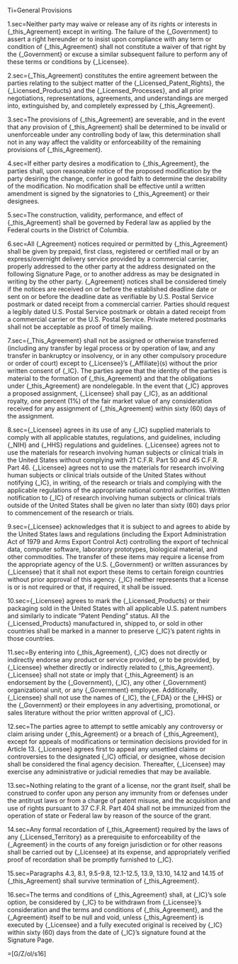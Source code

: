 Ti=General Provisions

1.sec=Neither party may waive or release any of its rights or interests in {_this_Agreement} except in writing.  The failure of the {_Government} to assert a right hereunder or to insist upon compliance with any term or condition of {_this_Agreement} shall not constitute a waiver of that right by the {_Government} or excuse a similar subsequent failure to perform any of these terms or conditions by {_Licensee}.

2.sec={_This_Agreement} constitutes the entire agreement between the parties relating to the subject matter of the {_Licensed_Patent_Rights}, the {_Licensed_Products} and the {_Licensed_Processes}, and all prior negotiations, representations, agreements, and understandings are merged into, extinguished by, and completely expressed by {_this_Agreement}.

3.sec=The provisions of {_this_Agreement} are severable, and in the event that any provision of {_this_Agreement} shall be determined to be invalid or unenforceable under any controlling body of law, this determination shall not in any way affect the validity or enforceability of the remaining provisions of {_this_Agreement}.

4.sec=If either party desires a modification to {_this_Agreement}, the parties shall, upon reasonable notice of the proposed modification by the party desiring the change, confer in good faith to determine the desirability of the modification.  No modification shall be effective until a written amendment is signed by the signatories to {_this_Agreement} or their designees.

5.sec=The construction, validity, performance, and effect of {_this_Agreement} shall be governed by Federal law as applied by the Federal courts in the District of Columbia.

6.sec=All {_Agreement} notices required or permitted by {_this_Agreement} shall be given by prepaid, first class, registered or certified mail or by an express/overnight delivery service provided by a commercial carrier, properly addressed to the other party at the address designated on the following Signature Page, or to another address as may be designated in writing by the other party. {_Agreement} notices shall be considered timely if the notices are received on or before the established deadline date or sent on or before the deadline date as verifiable by U.S. Postal Service postmark or dated receipt from a commercial carrier.  Parties should request a legibly dated U.S. Postal Service postmark or obtain a dated receipt from a commercial carrier or the U.S. Postal Service.  Private metered postmarks shall not be acceptable as proof of timely mailing.

7.sec={_This_Agreement} shall not be assigned or otherwise transferred (including any transfer by legal process or by operation of law, and any transfer in bankruptcy or insolvency, or in any other compulsory procedure or order of court) except to {_Licensee}’s {_Affiliate}(s) without the prior written consent of {_IC}.  The parties agree that the identity of the parties is material to the formation of {_this_Agreement} and that the obligations under {_this_Agreement} are nondelegable.  In the event that {_IC} approves a proposed assignment, {_Licensee} shall pay {_IC}, as an additional royalty, one percent (1%) of the fair market value of any consideration received for any assignment of {_this_Agreement} within sixty (60) days of the assignment.

8.sec={_Licensee} agrees in its use of any {_IC} supplied materials to comply with all applicable statutes, regulations, and guidelines, including {_NIH} and {_HHS} regulations and guidelines.  {_Licensee} agrees not to use the materials for research involving human subjects or clinical trials in the United States without complying with 21 C.F.R. Part 50 and 45 C.F.R. Part 46.  {_Licensee} agrees not to use the materials for research involving human subjects or clinical trials outside of the United States without notifying {_IC}, in writing, of the research or trials and complying with the applicable regulations of the appropriate national control authorities.  Written notification to {_IC} of research involving human subjects or clinical trials outside of the United States shall be given no later than sixty (60) days prior to commencement of the research or trials.

9.sec={_Licensee} acknowledges that it is subject to and agrees to abide by the United States laws and regulations (including the Export Administration Act of 1979 and Arms Export Control Act) controlling the export of technical data, computer software, laboratory prototypes, biological material, and other commodities.  The transfer of these items may require a license from the appropriate agency of the U.S. {_Government} or written assurances by {_Licensee} that it shall not export these items to certain foreign countries without prior approval of this agency.  {_IC} neither represents that a license is or is not required or that, if required, it shall be issued.

10.sec={_Licensee} agrees to mark the {_Licensed_Products} or their packaging sold in the United States with all applicable U.S. patent numbers and similarly to indicate “Patent Pending” status.  All the {_Licensed_Products} manufactured in, shipped to, or sold in other countries shall be marked in a manner to preserve {_IC}’s patent rights in those countries.

11.sec=By entering into {_this_Agreement}, {_IC} does not directly or indirectly endorse any product or service provided, or to be provided, by {_Licensee} whether directly or indirectly related to {_this_Agreement}.  {_Licensee} shall not state or imply that {_this_Agreement} is an endorsement by the {_Government}, {_IC}, any other {_Government} organizational unit, or any {_Government} employee.  Additionally, {_Licensee} shall not use the names of {_IC}, the {_FDA} or the {_HHS} or the {_Government} or their employees in any advertising, promotional, or sales literature without the prior written approval of {_IC}.

12.sec=The parties agree to attempt to settle amicably any controversy or claim arising under {_this_Agreement} or a breach of {_this_Agreement}, except for appeals of modifications or termination decisions provided for in Article 13.  {_Licensee} agrees first to appeal any unsettled claims or controversies to the designated {_IC} official, or designee, whose decision shall be considered the final agency decision.  Thereafter, {_Licensee} may exercise any administrative or judicial remedies that may be available.

13.sec=Nothing relating to the grant of a license, nor the grant itself, shall be construed to confer upon any person any immunity from or defenses under the antitrust laws or from a charge of patent misuse, and the acquisition and use of rights pursuant to 37 C.F.R. Part 404 shall not be immunized from the operation of state or Federal law by reason of the source of the grant.

14.sec=Any formal recordation of {_this_Agreement} required by the laws of any {_Licensed_Territory} as a prerequisite to enforceability of the {_Agreement} in the courts of any foreign jurisdiction or for other reasons shall be carried out by {_Licensee} at its expense, and appropriately verified proof of recordation shall be promptly furnished to {_IC}.

15.sec=Paragraphs 4.3, 8.1, 9.5-9.8, 12.1-12.5, 13.9, 13.10, 14.12 and 14.15 of {_this_Agreement} shall survive termination of {_this_Agreement}.

16.sec=The terms and conditions of {_this_Agreement} shall, at {_IC}’s sole option, be considered by {_IC} to be withdrawn from {_Licensee}’s consideration and the terms and conditions of {_this_Agreement}, and the {_Agreement} itself to be null and void, unless {_this_Agreement} is executed by {_Licensee} and a fully executed original is received by {_IC} within sixty (60) days from the date of {_IC}’s signature found at the Signature Page.

=[G/Z/ol/s16]
